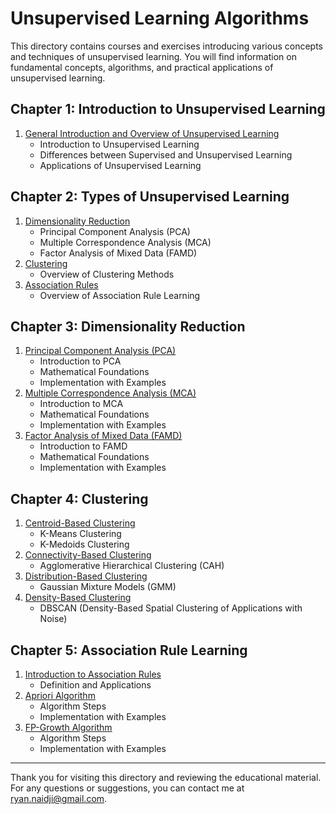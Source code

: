# Unsupervised Learning Algorithms

This directory contains courses and exercises introducing various concepts and techniques of unsupervised learning. You will find information on fundamental concepts, algorithms, and practical applications of unsupervised learning.

## Chapter 1: Introduction to Unsupervised Learning

1. [General Introduction and Overview of Unsupervised Learning](./Chapter1_Introduction/01_Overview.md)
   - Introduction to Unsupervised Learning
   - Differences between Supervised and Unsupervised Learning
   - Applications of Unsupervised Learning

## Chapter 2: Types of Unsupervised Learning

1. [Dimensionality Reduction](./Chapter2_Types_of_Unsupervised_Learning/01_Dimensionality_Reduction.md)
   - Principal Component Analysis (PCA)
   - Multiple Correspondence Analysis (MCA)
   - Factor Analysis of Mixed Data (FAMD)
2. [Clustering](./Chapter2_Types_of_Unsupervised_Learning/02_Clustering.md)
   - Overview of Clustering Methods
3. [Association Rules](./Chapter2_Types_of_Unsupervised_Learning/03_Association_Rules.md)
   - Overview of Association Rule Learning

## Chapter 3: Dimensionality Reduction

1. [Principal Component Analysis (PCA)](./Chapter3_Dimensionality_Reduction/01_PCA.md)
   - Introduction to PCA
   - Mathematical Foundations
   - Implementation with Examples
2. [Multiple Correspondence Analysis (MCA)](./Chapter3_Dimensionality_Reduction/02_MCA.md)
   - Introduction to MCA
   - Mathematical Foundations
   - Implementation with Examples
3. [Factor Analysis of Mixed Data (FAMD)](./Chapter3_Dimensionality_Reduction/03_FAMD.md)
   - Introduction to FAMD
   - Mathematical Foundations
   - Implementation with Examples

## Chapter 4: Clustering

1. [Centroid-Based Clustering](./Chapter4_Clustering/01_Centroid_Based_Clustering.md)
   - K-Means Clustering
   - K-Medoids Clustering
2. [Connectivity-Based Clustering](./Chapter4_Clustering/02_Connectivity_Based_Clustering.md)
   - Agglomerative Hierarchical Clustering (CAH)
3. [Distribution-Based Clustering](./Chapter4_Clustering/03_Distribution_Based_Clustering.md)
   - Gaussian Mixture Models (GMM)
4. [Density-Based Clustering](./Chapter4_Clustering/04_Density_Based_Clustering.md)
   - DBSCAN (Density-Based Spatial Clustering of Applications with Noise)

## Chapter 5: Association Rule Learning

1. [Introduction to Association Rules](./Chapter5_Association_Rules/01_Introduction.md)
   - Definition and Applications
2. [Apriori Algorithm](./Chapter5_Association_Rules/02_Apriori_Algorithm.md)
   - Algorithm Steps
   - Implementation with Examples
3. [FP-Growth Algorithm](./Chapter5_Association_Rules/03_FP_Growth_Algorithm.md)
   - Algorithm Steps
   - Implementation with Examples

---

Thank you for visiting this directory and reviewing the educational material. For any questions or suggestions, you can contact me at [ryan.naidji@gmail.com](mailto:ryan.naidji@gmail.com).

